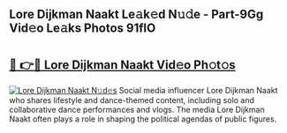 ## Lore Dijkman Naakt Le𝚊k𝚎d N𝚞𝚍e - Part-9Gg Vid𝚎o Le𝚊ks Photos 91fIO

# <h2><a href="http://fb5j63.evod.top/?m=Lore+Dijkman+Naakt">🔗 👉🔴 Lore Dijkman Naakt Vid𝚎o Ph𝚘t𝚘s</a></h2>

[![Lore Dijkman Naakt N𝚞d𝚎s](https://i.imgur.com/8V9OHl7.gif)](http://fb5j63.evod.top/?m=Lore+Dijkman+Naakt)
Social media influencer Lore Dijkman Naakt who shares lifestyle and dance-themed content, including solo and collaborative dance performances and vlogs. The media Lore Dijkman Naakt often plays a role in shaping the political agendas of public figures. 
